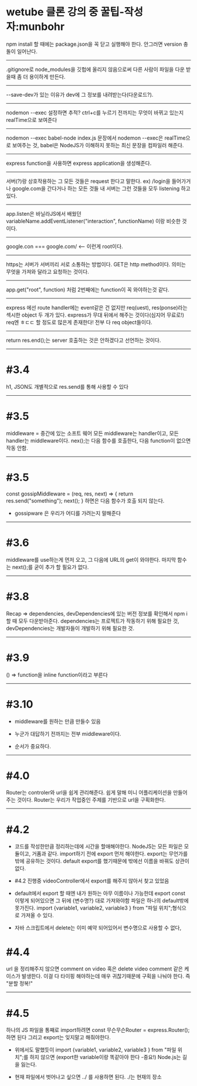 # wetube 클론 강의 중 꿀팁-작성자:munbohr

npm install 할 때에는 package.json을 꼭 닫고 실행해야 한다.
안그러면 version 충돌이 일어난다.

---

.gitignore로 node_modules을 깃헙에 올리지 않음으로써 다른 사람이
파일을 다운 받을때 좀 더 용이하게 만든다.

---

--save-dev가 있는 이유가 dev에 그 정보를 내려받는다(다운로드?).

---

nodemon --exec 설정하면 추적? ctrl+c를 누르기 전까지는 무엇이 바뀌고 있는지
realTime으로 보여준다

---

nodemon --exec babel-node index.js 문장에서 nodemon --exec은 realTime으로 보여주는 것,
babel은 NodeJS가 이해하지 못하는 최신 문장을 컴파일러 해준다.

---

express function을 사용하면 express application을 생성해준다.

---

서버(?)랑 상호작용하는 그 모든 것들은 request 한다고 말한다.
ex) /login을 들어가거나 google.com을 간다거나 하는 모든 것들
내 서버는 그런 것들을 모두 listening 하고 있다.

---

app.listen은 바닐라JS에서 배웠던 variableName.addEventListener("interaction", functionName)
이랑 비슷한 것이다.

---

google.con === google.com/ <-- 이런게 root이다.

---

https는 서버가 서버끼리 서로 소통하는 방법이다.
GET은 http method이다. 의미는 무엇을 가져와 달라고 요청하는 것이다.

---

app.get("root", function) 처럼 2번째에는 function이 꼭 와야하는것 같다.

---

express 에선 route handler에는 event같은 건 없지만 req(uest), res(ponse)라는 섹시한
object 두 개가 있다. express가 무대 뒤에서 해주는 것이다(심지어 무료로!)
req엔 ㅎㄷㄷ 할 정도로 많은게 존재한다! 전부 다 req object들이다.

---

return res.end();는 server 호출하는 것은 안하겠다고 선언하는 것이다.

---

<h1>#3.4</h1>

h1, JSON도 개별적으로 res.send를 통해 사용할 수 있다

---

<h1>#3.5</h1>
middleware = 중간에 있는 소프트 웨어
모든 middleware는 handler이고, 모든 handler는 middleware이다.
nex();는 다음 함수를 호출한다, 다음 function이 없으면 작동 안함.

---

<h1>#3.5</h1>
const gossipMiddleware = (req, res, next) => {
return res.send("something");
next();
}
하면은 다음 함수가 호출 되지 않는다.

- gossipware 은 우리가 어디를 가려는지 말해준다

---

<h1>#3.6</h1>
middleware를 use하는게 먼저 오고, 그 다음에 URL의 get이 와야한다.
마지막 함수는 next();를 굳이 추가 할 필요가 없다.

---

<h1>#3.8</h1>
Recap =>
dependencies, devDependencies에 있는 버전 정보를 확인해서 npm i 할 때
모두 다운받아준다. dependencies는 프로젝트가 작동하기 위해 필요한 것,
devDependencies는 개발자들이 개발하기 위해 필요한 것.

---

<h1>#3.9</h1>
() => function을 inline function이라고 부른다

---

<h1>#3.10</h1>

- middleware를 원하는 만큼 만들수 있음

- 누군가 대답하기 전까지는 전부 middleware이다.

- 순서가 중요하다.

---

<h1>#4.0</h1>
Router는 controler와 url을 쉽게 관리해준다.
쉽게 말해 미니 어플리케이션을 만들어주는 것이다.
Router는 우리가 작업중인 주제를 기반으로 url을 구획화한다.

---

<h1>#4.2</h1>

- 코드를 작성한만큼 정리하는데에 시간을 할애해야한다.
  NodeJS는 모든 파일은 모듈이고, 거품과 같다.
  import하기 전에 export 먼저 해야한다.
  export는 무언가를 밖에 공유하는 것이다.
  default export를 했기때문에 밖에선 이름을 바꿔도 상관이 없다.

- #4.2 진행중 videoController에서 export를 해주지 않아서 찾고 있었음

- default에서 export 할 때엔 내가 원하는 아무 이름이나 가능한데
  export const 이렇게 되어있으면 그 뒤에 {변수명?} 대로 가져와야함
  파일은 하나의 default밖에 못가진다.
  import {variable1, variable2, variable3 } from "파일 위치";형식으로 가져올 수 있다.

- 자바 스크립트에서 delete는 이미 예약 되어있어서 변수명으로 사용할 수 없다,

<h1>#4.4</h1>

url 을 정리해주지 않으면 comment on video 혹은 delete video comment 같은 케이스가 발생한다.
이걸 다 타이핑 해야하는데 매우 귀찮기때문에 구획을 나눠야 한다. 즉 "분할 정복!"

---

<h1>#4.5</h1>
하나의 JS 파일을 통째로 import하려면 const 무슨무슨Router = express.Router(); 하면 된다
그리고 export는 잊지말고 해줘야한다.

- 위에서도 말했듯이 import {variable1, variable2, variable3 } from "파일 위치";를 하지 않으면
  (export한 variable이랑 똑같아야 한다 -중요!)
  Node.js는 길을 잃는다.

- 현재 파일에서 벗어나고 싶으면 ../ 를 사용하면 된다.
  ./는 현재의 장소
